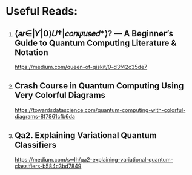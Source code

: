 # Useful Reads:

1. ## ⟨𝑎𝑟∈|𝑌|0⟩𝑈†|𝑐𝑜𝑛𝜓𝑢𝑠𝑒𝑑*⟩? — A Beginner’s Guide to Quantum Computing Literature & Notation
   https://medium.com/queen-of-qiskit/0-d3f42c35de7

2. ## Crash Course in Quantum Computing Using Very Colorful Diagrams
   https://towardsdatascience.com/quantum-computing-with-colorful-diagrams-8f7861cfb6da

3. ## Qa2. Explaining Variational Quantum Classifiers
   https://medium.com/swlh/qa2-explaining-variational-quantum-classifiers-b584c3bd7849
